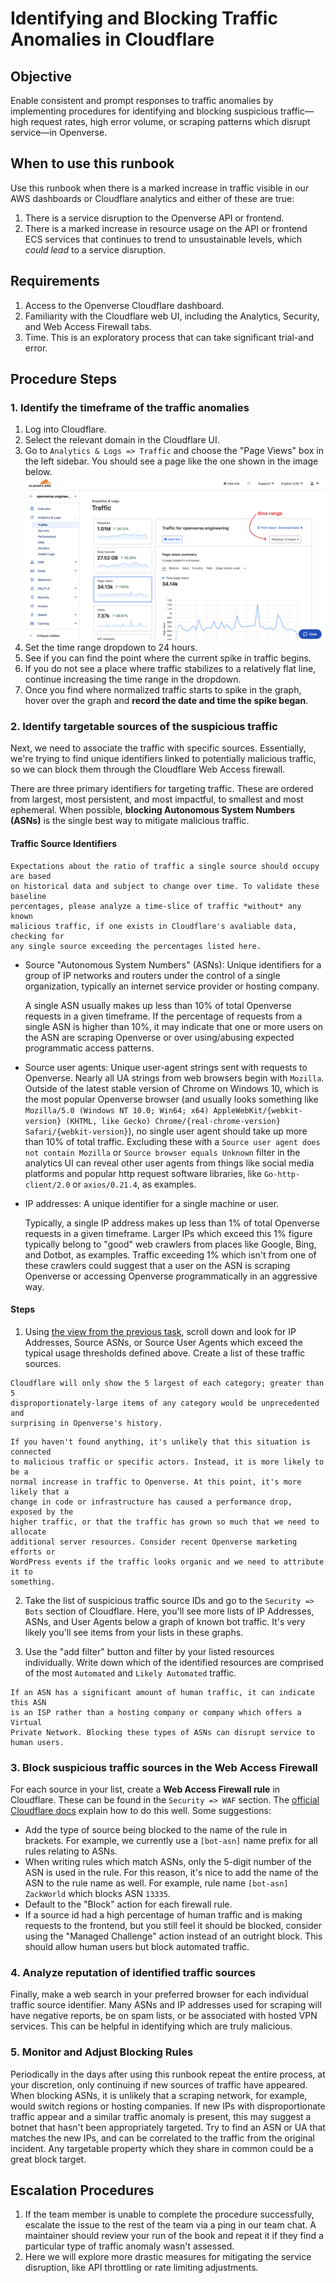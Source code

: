 # Identifying and Blocking Traffic Anomalies in Cloudflare

## Objective

Enable consistent and prompt responses to traffic anomalies by implementing
procedures for identifying and blocking suspicious traffic—high request rates,
high error volume, or scraping patterns which disrupt service—in Openverse.

## When to use this runbook

Use this runbook when there is a marked increase in traffic visible in our AWS
dashboards or Cloudflare analytics and either of these are true:

1. There is a service disruption to the Openverse API or frontend.
2. There is a marked increase in resource usage on the API or frontend ECS
   services that continues to trend to unsustainable levels, which _could lead_
   to a service disruption.

## Requirements

1. Access to the Openverse Cloudflare dashboard.
2. Familiarity with the Cloudflare web UI, including the Analytics, Security,
   and Web Access Firewall tabs.
3. Time. This is an exploratory process that can take significant trial-and
   error.

## Procedure Steps

### 1. Identify the timeframe of the traffic anomalies

1.  Log into Cloudflare.
2.  Select the relevant domain in the Cloudflare UI.
3.  Go to `Analytics & Logs => Traffic` and choose the "Page Views" box in the
    left sidebar. You should see a page like the one shown in the image below.
    ![Cloudflare's Analytics & Logs => Traffic page sample](./cloudflare_traffic_ui.png)
4.  Set the time range dropdown to 24 hours.
5.  See if you can find the point where the current spike in traffic begins.
6.  If you do not see a place where traffic stabilizes to a relatively flat
    line, continue increasing the time range in the dropdown.
7.  Once you find where normalized traffic starts to spike in the graph, hover
    over the graph and **record the date and time the spike began**.

### 2. Identify targetable sources of the suspicious traffic

Next, we need to associate the traffic with specific sources. Essentially, we're
trying to find unique identifiers linked to potentially malicious traffic, so we
can block them through the Cloudflare Web Access firewall.

There are three primary identifiers for targeting traffic. These are ordered
from largest, most persistent, and most impactful, to smallest and most
ephemeral. When possible, **blocking Autonomous System Numbers (ASNs)** is the
single best way to mitigate malicious traffic.

#### Traffic Source Identifiers

```{note}
Expectations about the ratio of traffic a single source should occupy are based
on historical data and subject to change over time. To validate these baseline
percentages, please analyze a time-slice of traffic *without* any known
malicious traffic, if one exists in Cloudflare's avaliable data, checking for
any single source exceeding the percentages listed here.
```

- Source "Autonomous System Numbers" (ASNs): Unique identifiers for a group of
  IP networks and routers under the control of a single organization, typically
  an internet service provider or hosting company.

  A single ASN usually makes up less than 10% of total Openverse requests in a
  given timeframe. If the percentage of requests from a single ASN is higher
  than 10%, it may indicate that one or more users on the ASN are scraping
  Openverse or over using/abusing expected programmatic access patterns.

- Source user agents: Unique user-agent strings sent with requests to Openverse.
  Nearly all UA strings from web browsers begin with `Mozilla`. Outside of the
  latest stable version of Chrome on Windows 10, which is the most popular
  Openverse browser (and usually looks something like
  `Mozilla/5.0 (Windows NT 10.0; Win64; x64) AppleWebKit/{webkit-version} (KHTML, like Gecko) Chrome/{real-chrome-version} Safari/{webkit-version}`),
  no single user agent should take up more than 10% of total traffic. Excluding
  these with a `Source user agent does not contain Mozilla` or
  `Source browser equals Unknown` filter in the analytics UI can reveal other
  user agents from things like social media platforms and popular http request
  software libraries, like `Go-http-client/2.0` or `axios/0.21.4`, as examples.

- IP addresses: A unique identifier for a single machine or user.

  Typically, a single IP address makes up less than 1% of total Openverse
  requests in a given timeframe. Larger IPs which exceed this 1% figure
  typically belong to "good" web crawlers from places like Google, Bing, and
  Dotbot, as examples. Traffic exceeding 1% which isn't from one of these
  crawlers could suggest that a user on the ASN is scraping Openverse or
  accessing Openverse programmatically in an aggressive way.

#### Steps

1.  Using
    [the view from the previous task](#1-identify-the-timeframe-of-the-traffic-anomalies),
    scroll down and look for IP Addresses, Source ASNs, or Source User Agents
    which exceed the typical usage thresholds defined above. Create a list of
    these traffic sources.

```{note}
Cloudflare will only show the 5 largest of each category; greater than 5
disproportionately-large items of any category would be unprecedented and
surprising in Openverse's history.
```

```{warning}
If you haven't found anything, it's unlikely that this situation is connected
to malicious traffic or specific actors. Instead, it is more likely to be a
normal increase in traffic to Openverse. At this point, it's more likely that a
change in code or infrastructure has caused a performance drop, exposed by the
higher traffic, or that the traffic has grown so much that we need to allocate
additional server resources. Consider recent Openverse marketing efforts or
WordPress events if the traffic looks organic and we need to attribute it to
something.
```

2.  Take the list of suspicious traffic source IDs and go to the
    `Security => Bots` section of Cloudflare. Here, you'll see more lists of IP
    Addresses, ASNs, and User Agents below a graph of known bot traffic. It's
    very likely you'll see items from your lists in these graphs.

3.  Use the "add filter" button and filter by your listed resources
    individually. Write down which of the identified resources are comprised of
    the most `Automated` and `Likely Automated` traffic.

```{warning}
If an ASN has a significant amount of human traffic, it can indicate this ASN
is an ISP rather than a hosting company or company which offers a Virtual
Private Network. Blocking these types of ASNs can disrupt service to human users.
```

### 3. Block suspicious traffic sources in the Web Access Firewall

For each source in your list, create a **Web Access Firewall rule** in
Cloudflare. These can be found in the `Security => WAF` section. The
[official Cloudflare docs](https://developers.cloudflare.com/firewall/cf-dashboard/create-edit-delete-rules/#create-a-firewall-rule)
explain how to do this well. Some suggestions:

- Add the type of source being blocked to the name of the rule in brackets. For
  example, we currently use a `[bot-asn]` name prefix for all rules relating to
  ASNs.
- When writing rules which match ASNs, only the 5-digit number of the ASN is
  used in the rule. For this reason, it's nice to add the name of the ASN to the
  rule name as well. For example, rule name `[bot-asn] ZackWorld` which blocks
  ASN `13335`.
- Default to the "Block" action for each firewall rule.
- If a source id had a high percentage of human traffic and is making requests
  to the frontend, but you still feel it should be blocked, consider using the
  "Managed Challenge" action instead of an outright block. This should allow
  human users but block automated traffic.

### 4. Analyze reputation of identified traffic sources

Finally, make a web search in your preferred browser for each individual traffic
source identifier. Many ASNs and IP addresses used for scraping will have
negative reports, be on spam lists, or be associated with hosted VPN services.
This can be helpful in identifying which are truly malicious.

### 5. Monitor and Adjust Blocking Rules

Periodically in the days after using this runbook repeat the entire process, at
your discretion, only continuing if new sources of traffic have appeared. When
blocking ASNs, it is unlikely that a scraping network, for example, would switch
regions or hosting companies. If new IPs with disproportionate traffic appear
and a similar traffic anomaly is present, this may suggest a botnet that hasn't
been appropriately targeted. Try to find an ASN or UA that matches the new IPs,
and can be correlated to the traffic from the original incident. Any targetable
property which they share in common could be a great block target.

## Escalation Procedures

1. If the team member is unable to complete the procedure successfully, escalate
   the issue to the rest of the team via a ping in our team chat. A maintainer
   should review your run of the book and repeat it if they find a particular
   type of traffic anomaly wasn't assessed.
2. Here we will explore more drastic measures for mitigating the service
   disruption, like API throttling or rate limiting adjustments.
